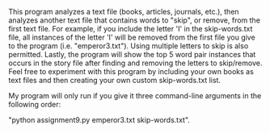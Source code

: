 This program analyzes a text file (books, articles, journals, etc.), then analyzes another text file that contains words to "skip", or remove, from the first text file. For example, if you include the letter 'I' in the skip-words.txt file, all instances of the letter 'I' will be removed from the first file you give to the program (i.e. "emperor3.txt"). Using multiple letters to skip is also permitted. Lastly, the program will show the top 5 word pair instances that occurs in the story file after finding and removing the letters to skip/remove. Feel free to experiment with this program by including your own books as text files and then creating your own custom skip-words.txt list.

My program will only run if you give it three command-line arguments in the following order:

"python assignment9.py emperor3.txt skip-words.txt".
